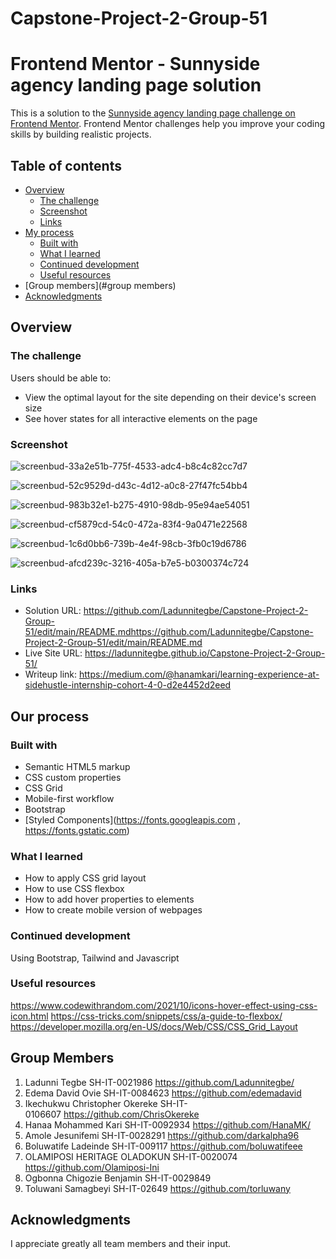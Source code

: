 # Capstone-Project-2-Group-51


# Frontend Mentor - Sunnyside agency landing page solution

This is a solution to the [Sunnyside agency landing page challenge on Frontend Mentor](https://www.frontendmentor.io/challenges/sunnyside-agency-landing-page-7yVs3B6ef). Frontend Mentor challenges help you improve your coding skills by building realistic projects.

## Table of contents

- [Overview](#overview)
  - [The challenge](#the-challenge)
  - [Screenshot](#screenshot)
  - [Links](#links)
- [My process](#my-process)
  - [Built with](#built-with)
  - [What I learned](#what-i-learned)
  - [Continued development](#continued-development)
  - [Useful resources](#useful-resources)
- [Group members](#group members)
- [Acknowledgments](#acknowledgments)



## Overview

### The challenge

Users should be able to:

- View the optimal layout for the site depending on their device's screen size
- See hover states for all interactive elements on the page

### Screenshot

![screenbud-33a2e51b-775f-4533-adc4-b8c4c82cc7d7](https://user-images.githubusercontent.com/93840071/143215741-dfe0a52e-22ae-4546-bdc0-b80e24b9433b.png)

![screenbud-52c9529d-d43c-4d12-a0c8-27f47fc54bb4](https://user-images.githubusercontent.com/93840071/143215792-54a31944-ce8b-4ceb-834f-8c17d8285c51.png)

![screenbud-983b32e1-b275-4910-98db-95e94ae54051](https://user-images.githubusercontent.com/93840071/143215822-5384f256-57ba-4648-a04d-fd91131e4095.png)

![screenbud-cf5879cd-54c0-472a-83f4-9a0471e22568](https://user-images.githubusercontent.com/93840071/143215974-9993a620-8db2-4cd3-b20f-078032abe506.png)

![screenbud-1c6d0bb6-739b-4e4f-98cb-3fb0c19d6786](https://user-images.githubusercontent.com/93840071/143218837-779a1817-3883-4a76-b0aa-eb774a71eb9c.png)

![screenbud-afcd239c-3216-405a-b7e5-b0300374c724](https://user-images.githubusercontent.com/93840071/143220977-97d0d0ce-ce22-456e-9e5f-77e019b9e4c9.png)




### Links

- Solution URL: https://github.com/Ladunnitegbe/Capstone-Project-2-Group-51/edit/main/README.mdhttps://github.com/Ladunnitegbe/Capstone-Project-2-Group-51/edit/main/README.md
- Live Site URL: https://ladunnitegbe.github.io/Capstone-Project-2-Group-51/
- Writeup link: https://medium.com/@hanamkari/learning-experience-at-sidehustle-internship-cohort-4-0-d2e4452d2eed


## Our process

### Built with

- Semantic HTML5 markup
- CSS custom properties
- CSS Grid
- Mobile-first workflow
- Bootstrap
- [Styled Components](https://fonts.googleapis.com , https://fonts.gstatic.com) 



### What I learned

* How to apply CSS grid layout
* How to use CSS flexbox
* How to add hover properties to elements
* How to create mobile version of webpages



### Continued development

Using Bootstrap, Tailwind and Javascript

### Useful resources

https://www.codewithrandom.com/2021/10/icons-hover-effect-using-css-icon.html
https://css-tricks.com/snippets/css/a-guide-to-flexbox/
https://developer.mozilla.org/en-US/docs/Web/CSS/CSS_Grid_Layout


## Group Members

1. Ladunni Tegbe SH-IT-0021986 https://github.com/Ladunnitegbe/
2. Edema David Ovie SH-IT-0084623 https://github.com/edemadavid
3. Ikechukwu Christopher Okereke SH-IT-0106607 https://github.com/ChrisOkereke
4. Hanaa Mohammed Kari SH-IT-0092934 https://github.com/HanaMK/
5. Amole Jesunifemi SH-IT-0028291 https://github.com/darkalpha96
6. Boluwatife Ladeinde SH-IT-009117 https://github.com/boluwatifeee
7. OLAMIPOSI HERITAGE OLADOKUN SH-IT-0020074 https://github.com/Olamiposi-Ini
8. Ogbonna Chigozie Benjamin SH-IT-0029849 
9. Toluwani Samagbeyi SH-IT-02649 https://github.com/torluwany




## Acknowledgments
I appreciate greatly all team members and their input.
